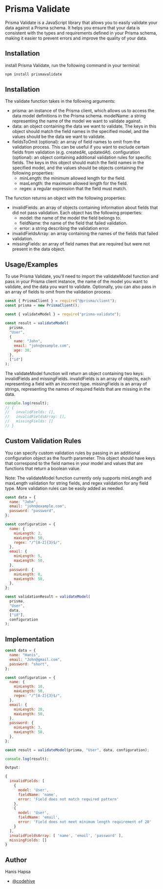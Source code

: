 # Prisma Validate

Prisma Validate is a JavaScript library that allows you to easily validate your data against a Prisma schema. It helps you ensure that your data is consistent with the types and requirements defined in your Prisma schema, making it easier to prevent errors and improve the quality of your data.

## Installation

install Prisma Validate, run the following command in your terminal:

```javascript
npm install prismavalidate
```

## Installation

The validate function takes in the following arguments:

- prisma: an instance of the Prisma client, which allows us to access the data model definitions in the Prisma schema.
  modelName: a string representing the name of the model we want to validate against.
- data: an object containing the data we want to validate. The keys in this object should match the field names in the specified model, and the values should be the data we want to validate.
- fieldsToOmit (optional): an array of field names to omit from the validation process. This can be useful if you want to exclude certain fields from validation (e.g. createdAt, updatedAt).
  configuration (optional): an object containing additional validation rules for specific fields. The keys in this object should match the field names in the specified model, and the values should be objects containing the following properties:
  - minLength: the minimum allowed length for the field.
  - maxLength: the maximum allowed length for the field.
  - regex: a regular expression that the field must match.

The function returns an object with the following properties:

- invalidFields: an array of objects containing information about fields that did not pass validation. Each object has the following properties:
  - model: the name of the model the field belongs to.
  - fieldName: the name of the field that failed validation.
  - error: a string describing the validation error.
- invalidFieldsArray: an array containing the names of the fields that failed validation.
- missingFields: an array of field names that are required but were not present in the data object.

## Usage/Examples

To use Prisma Validate, you'll need to import the validateModel function and pass in your Prisma client instance, the name of the model you want to validate, and the data you want to validate. Optionally, you can also pass in an array of fields to omit from the validation process.

```javascript
const { PrismaClient } = require("@prisma/client");
const prisma = new PrismaClient();

const { validateModel } = require("prisma-validate");

const result = validateModel(
  prisma,
  "User",
  {
    name: "John",
    email: "john@example.com",
    age: 30,
  },
  ["id"]
);
```

The validateModel function will return an object containing two keys: invalidFields and missingFields. invalidFields is an array of objects, each representing a field with an incorrect type. missingFields is an array of strings, representing the names of required fields that are missing in the data.

```javascript
console.log(result);
// {
//   invalidFields: [],
//   invalidFieldsArray: [],
//   missingFields: []
// }
```

## Custom Validation Rules

You can specify custom validation rules by passing in an additional configuration object as the fourth parameter. This object should have keys that correspond to the field names in your model and values that are functions that return a boolean value.

Note: The validateModel function currently only supports minLength and maxLength validation for string fields, and regex validation for any field type. More validation rules can be easily added as needed.

```javascript
const data = {
  name: "John",
  email: "john@example.com",
  password: "password",
};

const configuration = {
  name: {
    minLength: 2,
    maxLength: 50,
    regex: "/^[A-Z]{3}$/",
  },
  email: {
    minLength: 5,
    maxLength: 50,
  },
  password: {
    minLength: 8,
    maxLength: 50,
  },
};

const validationResult = validateModel(
  prisma,
  "User",
  data,
  ["id"],
  configuration
);
```

## Implementation

```javascript
const data = {
  name: "Hanis",
  email: "John@gmail.com",
  password: "short",
};

const configuration = {
  name: {
    minLength: 10,
    maxLength: 50,
    regex: "/^[A-Z]{3}$/",
  },
  email: {
    minLength: 20,
    maxLength: 50,
  },
  password: {
    minLength: 3,
    maxLength: 50,
  },
};

const result = validateModel(prisma, "User", data, configuration);

console.log(result);

Output:

{
  invalidFields: [
    {
      model: 'User',
      fieldName: 'name',
      error: 'Field does not match required pattern'
    },
    {
      model: 'User',
      fieldName: 'email',
      error: 'Field does not meet minimum length requirement of 20'
    }
  ],
  invalidFieldsArray: [ 'name', 'email', 'password' ],
  missingFields: []
}

```

## Author

Hanis Hapsa

- [@codehive](https://github.com/hapsaboi)
